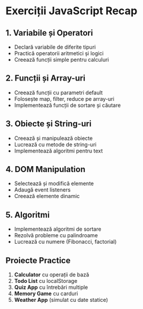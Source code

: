 # Exerciții JavaScript Recap

## 1. Variabile și Operatori
- Declară variabile de diferite tipuri
- Practică operatorii aritmetici și logici
- Creează funcții simple pentru calculuri

## 2. Funcții și Array-uri
- Creează funcții cu parametri default
- Folosește map, filter, reduce pe array-uri
- Implementează funcții de sortare și căutare

## 3. Obiecte și String-uri
- Creează și manipulează obiecte
- Lucrează cu metode de string-uri
- Implementează algoritmi pentru text

## 4. DOM Manipulation
- Selectează și modifică elemente
- Adaugă event listeners
- Creează elemente dinamic

## 5. Algoritmi
- Implementează algoritmi de sortare
- Rezolvă probleme cu palindroame
- Lucrează cu numere (Fibonacci, factorial)

## Proiecte Practice
1. **Calculator** cu operații de bază
2. **Todo List** cu localStorage
3. **Quiz App** cu întrebări multiple
4. **Memory Game** cu carduri
5. **Weather App** (simulat cu date statice)

